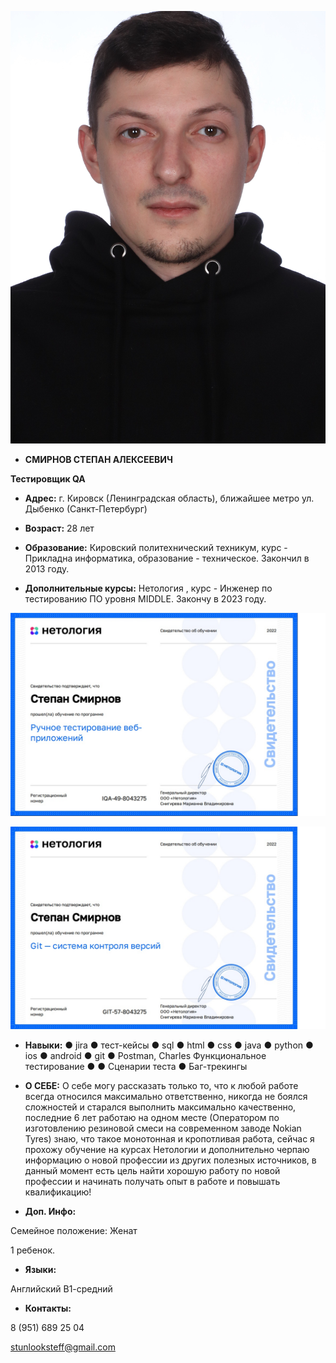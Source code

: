 ![Фото профиля](IMG_4326.JPG)
- **СМИРНОВ СТЕПАН АЛЕКСЕЕВИЧ** 

**Тестировщик QA**

- **Адрес:**
г. Кировск (Ленинградская область), ближайшее метро ул. Дыбенко (Санкт-Петербург)

- **Возраст:** 28 лет
  
- **Образование:**
Кировский политехнический техникум, курс - Прикладна информатика, образование - техническое. Закончил в 2013 году.

- **Дополнительные курсы:** 
Нетология , курс - Инженер по тестированию ПО уровня MIDDLE. Закончу в 2023 году.

![Сертификат1](Ручное.jpg)

![Сертификат2](GIT.jpg)

- **Навыки:**
● jira
● тест-кейсы
● sql
● html
● css
● java
● python
● ios
● android
● git
● Postman, Charles
Функциональное
тестирование
●
● Сценарии теста
● Баг-трекингы

- **О СЕБЕ:**
О себе могу рассказать только то, что к любой работе
всегда относился максимально ответственно, никогда не
боялся сложностей и старался выполнить максимально
качественно, последние 6 лет работаю на одном месте
(Оператором по изготовлению резиновой смеси на
современном заводе Nokian Tyres) знаю, что такое
монотонная и кропотливая работа, сейчас я прохожу
обучение на курсах Нетологии и дополнительно черпаю
информацию о новой профессии из других полезных
источников, в данный момент есть цель найти хорошую
работу по новой профессии и начинать получать опыт в
работе и повышать квалификацию!

- **Доп. Инфо:**

Семейное положение: Женат

1 ребенок.

- **Языки:**
  
Английский В1-средний

- **Контакты:**

8 (951) 689 25 04

stunlooksteff@gmail.com